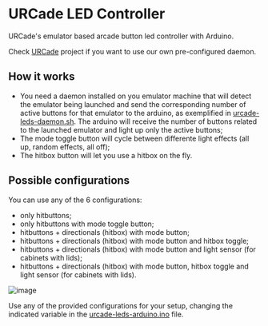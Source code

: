 # URCade LED Controller
URCade's emulator based arcade button led controller with Arduino.

Check [URCade](https://urcade-files.ddns.net) project if you want to use our own pre-configured daemon.

## How it works
- You need a daemon installed on you emulator machine that will detect the emulator being launched and send the corresponding number of active buttons for that emulator to the arduino, as exemplified in [urcade-leds-daemon.sh](urcade-leds-daemon.sh). The arduino will receive the number of buttons related to the launched emulator and light up only the active buttons;
- The mode toggle button will cycle between differente light effects (all up, random effects, all off);
- The hitbox button will let you use a hitbox on the fly.

## Possible configurations
You can use any of the 6 configurations:
- only hitbuttons;
- only hitbuttons with mode toggle button;
- hitbuttons + directionals (hitbox) with mode button;
- hitbuttons + directionals (hitbox) with mode button and hitbox toggle;
- hitbuttons + directionals (hitbox) with mode button and light sensor (for cabinets with lids);
- hitbuttons + directionals (hitbox) with mode button, hitbox toggle and light sensor (for cabinets with lids).

![image](https://github.com/user-attachments/assets/e11a3b43-b71d-43fc-ad84-7a18ad0edf9d)

Use any of the provided configurations for your setup, changing the indicated variable in the [urcade-leds-arduino.ino](urcade-leds-arduino.ino) file.
